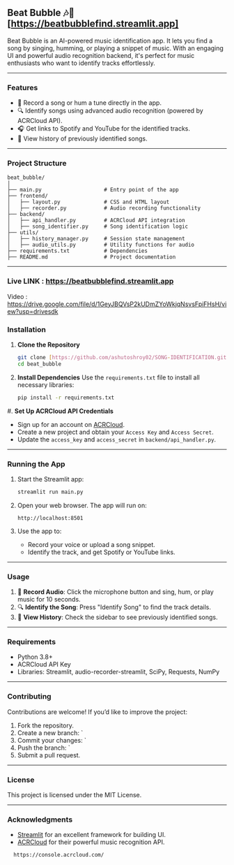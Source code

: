 ## **Beat Bubble 🎶🫧** [https://beatbubblefind.streamlit.app]
Beat Bubble is an AI-powered music identification app. It lets you find a song by singing, humming, or playing a snippet of music. With an engaging UI and powerful audio recognition backend, it's perfect for music enthusiasts who want to identify tracks effortlessly.

---

### **Features**
- 🎤 Record a song or hum a tune directly in the app.
- 🔍 Identify songs using advanced audio recognition (powered by ACRCloud API).
- 🎧 Get links to Spotify and YouTube for the identified tracks.
- 📜 View history of previously identified songs.

---

### **Project Structure**
```
beat_bubble/
│
├── main.py                    # Entry point of the app
├── frontend/
│   ├── layout.py              # CSS and HTML layout
│   ├── recorder.py            # Audio recording functionality
├── backend/
│   ├── api_handler.py         # ACRCloud API integration
│   ├── song_identifier.py     # Song identification logic
├── utils/
│   ├── history_manager.py     # Session state management
│   ├── audio_utils.py         # Utility functions for audio
├── requirements.txt           # Dependencies
├── README.md                  # Project documentation
```

---
### Live LINK :  https://beatbubblefind.streamlit.app 
Video : https://drive.google.com/file/d/1GeyJBQVsP2kUDmZYoWkjqNsvsFpiFHsH/view?usp=drivesdk
### **Installation**

1. **Clone the Repository**
   ```bash
   git clone [https://github.com/ashutoshroy02/SONG-IDENTIFICATION.git]
   cd beat_bubble
   ```

2. **Install Dependencies**
   Use the `requirements.txt` file to install all necessary libraries:
   ```bash
   pip install -r requirements.txt
   ```

#. **Set Up ACRCloud API Credentials**
   - Sign up for an account on [ACRCloud](https://www.acrcloud.com/).
   - Create a new project and obtain your `Access Key` and `Access Secret`.
   - Update the `access_key` and `access_secret` in `backend/api_handler.py`.

---

### **Running the App**

1. Start the Streamlit app:
   ```bash
   streamlit run main.py
   ```

2. Open your web browser. The app will run on:
   ```
   http://localhost:8501
   ```

3. Use the app to:
   - Record your voice or upload a song snippet.
   - Identify the track, and get Spotify or YouTube links.

---

### **Usage**
1. 🎤 **Record Audio**: Click the microphone button and sing, hum, or play music for 10 seconds.
2. 🔍 **Identify the Song**: Press "Identify Song" to find the track details.
3. 📜 **View History**: Check the sidebar to see previously identified songs.

---

### **Requirements**
- Python 3.8+
- ACRCloud API Key
- Libraries: Streamlit, audio-recorder-streamlit, SciPy, Requests, NumPy

---

### **Contributing**
Contributions are welcome! If you’d like to improve the project:
1. Fork the repository.
2. Create a new branch: `
3. Commit your changes: `
4. Push the branch: `
5. Submit a pull request.

---

### **License**
This project is licensed under the MIT License.

---

### **Acknowledgments**
- [Streamlit](https://streamlit.io/) for an excellent framework for building UI.
- [ACRCloud](https://www.acrcloud.com/) for their powerful music recognition API.

```http
  https://console.acrcloud.com/ 
```
